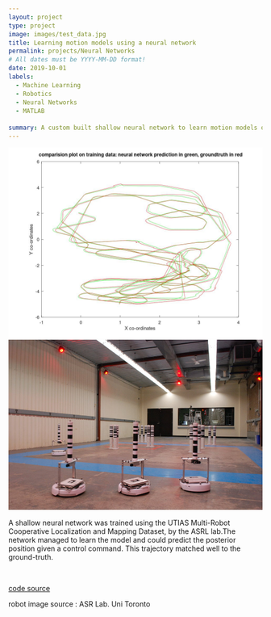 ```yaml
---
layout: project
type: project
image: images/test_data.jpg
title: Learning motion models using a neural network
permalink: projects/Neural Networks
# All dates must be YYYY-MM-DD format!
date: 2019-10-01
labels:
  - Machine Learning 
  - Robotics
  - Neural Networks
  - MATLAB

summary: A custom built shallow neural network to learn motion models of a differential drive robot
---
```


<img class="ui medium right floated rounded image" src="../images/train_data.jpg">
<img class="ui medium right floated rounded image" src="../images/DSLAM.jpg">

A shallow neural network was trained using the UTIAS Multi-Robot Cooperative Localization and Mapping Dataset, by the ASRL lab.The network managed to learn the model and could predict the posterior position given a control command. This trajectory matched well to the ground-truth.

</br>

<a href= "https://github.com/vishwajeet-NU/ML-AI-/tree/master/neural_network"> ​code source </a>


robot image source : ASR Lab. Uni Toronto

​
